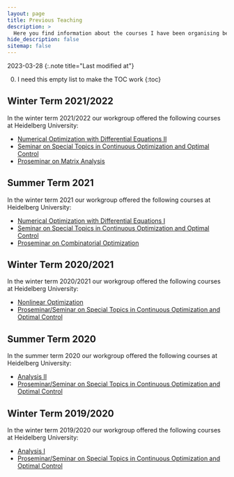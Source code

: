 ```yaml
---
layout: page
title: Previous Teaching
description: >
  Here you find information about the courses I have been organising before setting up my website.
hide_description: false
sitemap: false
---
```


2023-03-28
{:.note title="Last modified at"}

0. I need this empty list to make the TOC work
{:toc}

## Winter Term 2021/2022

In the winter term 2021/2022 our workgroup offered the following courses at Heidelberg University: 
  - [Numerical Optimization with Differential Equations II][node2]
  - [Seminar on Special Topics in Continuous Optimization and Optimal Control][sem2122]
  - [Proseminar on Matrix Analysis][prosem2122]

## Summer Term 2021

In the winter term 2021 our workgroup offered the following courses at Heidelberg University: 
  - [Numerical Optimization with Differential Equations I][node21]
  - [Seminar on Special Topics in Continuous Optimization and Optimal Control][sem21]
  - [Proseminar on Combinatorial Optimization][prosem21]

## Winter Term 2020/2021

In the winter term 2020/2021 our workgroup offered the following courses at Heidelberg University: 
  - [Nonlinear Optimization][nlo2021]
  - [Proseminar/Seminar on Special Topics in Continuous Optimization and Optimal Control][sem2021]

## Summer Term 2020

In the summer term 2020 our workgroup offered the following courses at Heidelberg University: 
  - [Analysis II][ana2]
  - [Proseminar/Seminar on Special Topics in Continuous Optimization and Optimal Control][sem20]

## Winter Term 2019/2020

In the winter term 2019/2020 our workgroup offered the following courses at Heidelberg University: 
  - [Analysis I][ana1]
  - [Proseminar/Seminar on Special Topics in Continuous Optimization and Optimal Control][sem1920]

[node2]: https://mampf.mathi.uni-heidelberg.de/lectures/105
[sem2122]: https://muesli.mathi.uni-heidelberg.de/lecture/view/1412
[prosem2122]: https://muesli.mathi.uni-heidelberg.de/lecture/view/1413
[node21]: https://mampf.mathi.uni-heidelberg.de/lectures/90
[sem21]: https://muesli.mathi.uni-heidelberg.de/lecture/view/1302
[prosem21]: https://muesli.mathi.uni-heidelberg.de/lecture/view/1301
[nlo2021]: https://mampf.mathi.uni-heidelberg.de/lectures/48
[sem2021]: https://muesli.mathi.uni-heidelberg.de/lecture/view/1210
[ana2]: https://moodle.uni-heidelberg.de/course/view.php?id=1948
[sem20]: https://muesli.mathi.uni-heidelberg.de/lecture/view/1187
[ana1]: https://wwwagkostina.iwr.uni-heidelberg.de/lehre/Ana1920/ana_1920.html
[sem1920]: https://wwwagkostina.iwr.uni-heidelberg.de/lehre/Seminar1920/seminar1920.html
